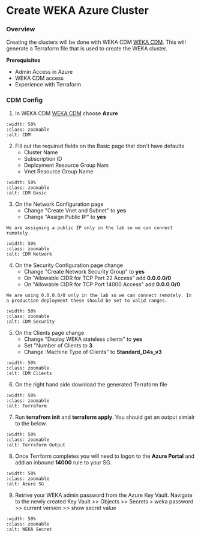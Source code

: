# Create WEKA Azure Cluster

###  Overview
Creating the clusters will be done with WEKA CDM [WEKA CDM](https://cloud.weka.io). This will generate a Terraform file that is used to create the WEKA cluster.  

**Prerequisites**

- Admin Access in Azure
- WEKA CDM access
- Experience with Terraform

### CDM Config

1.  In WEKA CDM [WEKA CDM](https://cloud.weka.io) choose **Azure**

```{image} ./images/cdm.png
:width: 50%
:class: zoomable
:alt: CDM
```

2.  Fill out the required fields on the Basic page that don't have defaults
    - Cluster Name
    - Subscription ID
    - Deployment Resource Group Nam
    - Vnet Resource Group Name

```{image} ./images/cdm_basic.png
:width: 50%
:class: zoomable
:alt: CDM Basic
```

3.  On the Network Configuration page 
    - Change "Create Vnet and Subnet" to **yes**
    - Change "Assign Public IP" to **yes**

```{note}
We are assigning a public IP only in the lab so we can connect remotely.
```

```{image} ./images/cdm_network.png
:width: 50%
:class: zoomable
:alt: CDM Network
```

4.  On the Security Configuration page change 
    - Change "Create Network Security Group" to **yes**
    - On "Allowable CIDR for TCP Port 22 Access" add **0.0.0.0/0**
    - On "Allowable CIDR for TCP Port 14000 Access" add **0.0.0.0/0**

```{note}
We are using 0.0.0.0/0 only in the lab so we can connect remotely. In a production deployment these should be set to valid ranges.
```

```{image} ./images/cdm_security.png
:width: 50%
:class: zoomable
:alt: CDM Security
```

5.  On the Clients page change 
    - Change "Deploy WEKA stateless clients" to **yes**
    - Set "Number of Clients to **3**.
    - Change :Machine Type of Clients" to **Standard_D4s_v3**


```{image} ./images/cdm_clients.png
:width: 50%
:class: zoomable
:alt: CDM Clients
```

6.  On the right hand side download the generated Terraform file

```{image} ./images/tf_download.png
:width: 50%
:class: zoomable
:alt: Terraform
```

7.  Run **terrafrom init** and **terraform apply**.  You should get an output simialr to the below.

```{image} ./images/tf_output.png
:width: 50%
:class: zoomable
:alt: Terraform Output
```

8.  Once Terrform completes you will need to logon to the **Azure Portal** and add an inbound **14000** rule to your SG.

```{image} ./images/azure_inbound.png
:width: 50%
:class: zoomable
:alt: Azure SG
```

9.  Retrive your WEKA admin password from the Azure Key Vault.  Navigate to the newly created Key Vault >> Objects >> Secrets > weka password >> current version >> show secret value

```{image} ./images/weka_secret.png
:width: 50%
:class: zoomable
:alt: WEKA Secret
```
